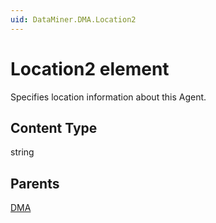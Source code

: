 ```yaml
---
uid: DataMiner.DMA.Location2
---
```


# Location2 element

Specifies location information about this Agent.

## Content Type

string

## Parents

[DMA](xref:DataMiner.DMA)

